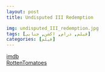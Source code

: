 ```yaml
---
layout: post
title: Undisputed III Redemption

img: undisputed_III_redemption.jpg
tags: [فیلم, درام, اکشن, جنایی]
categories: [فیلم]
---
```


[imdb](https://www.imdb.com/title/tt1156466/)  
[RottenTomatoes](https://www.rottentomatoes.com/m/undisputed_iii_redemption)
